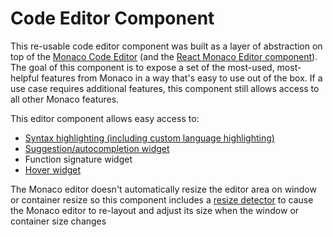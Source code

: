 # Code Editor Component

This re-usable code editor component was built as a layer of abstraction on top of the [Monaco Code Editor](https://microsoft.github.io/monaco-editor/) (and the [React Monaco Editor component](https://github.com/react-monaco-editor/react-monaco-editor)). The goal of this component is to expose a set of the most-used, most-helpful features from Monaco in a way that's easy to use out of the box. If a use case requires additional features, this component still allows access to all other Monaco features.

This editor component allows easy access to:

- [Syntax highlighting (including custom language highlighting)](https://microsoft.github.io/monaco-editor/playground.html#extending-language-services-custom-languages)
- [Suggestion/autocompletion widget](https://microsoft.github.io/monaco-editor/playground.html#extending-language-services-completion-provider-example)
- Function signature widget
- [Hover widget](https://microsoft.github.io/monaco-editor/playground.html#extending-language-services-hover-provider-example)

The Monaco editor doesn't automatically resize the editor area on window or container resize so this component includes a [resize detector](https://github.com/maslianok/react-resize-detector) to cause the Monaco editor to re-layout and adjust its size when the window or container size changes

